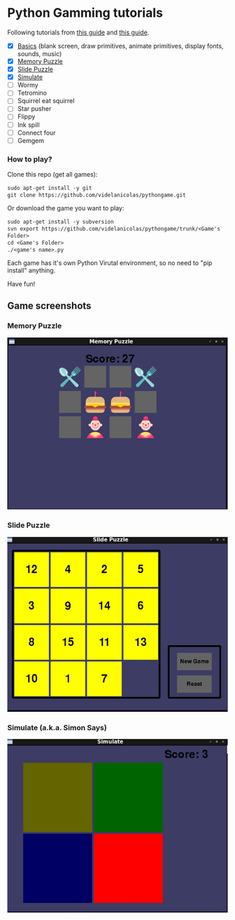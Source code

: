 # Python Gamming tutorials
Following tutorials from <a href=https://inventwithpython.com/makinggames.pdf>this guide</a> and <a href=http://thepythongamebook.com/en:pygame:start>this guide</a>.

- [x] <a href="https://github.com/videlanicolas/pythongame/tree/master/basics">Basics</a> (blank screen, draw primitives, animate primitives, display fonts, sounds, music)
- [x] <a href="https://github.com/videlanicolas/pythongame/tree/master/MemoryPuzzle">Memory Puzzle</a>
- [x] <a href="https://github.com/videlanicolas/pythongame/tree/master/SlidePuzzle">Slide Puzzle</a>
- [x] <a href="https://github.com/videlanicolas/pythongame/tree/master/Simulate">Simulate</a>
- [ ] Wormy
- [ ] Tetromino
- [ ] Squirrel eat squirrel
- [ ] Star pusher
- [ ] Flippy
- [ ] Ink spill
- [ ] Connect four
- [ ] Gemgem

### How to play?

Clone this repo (get all games):

```
sudo apt-get install -y git
git clone https://github.com/videlanicolas/pythongame.git
```

Or download the game you want to play:

```
sudo apt-get install -y subversion
svn export https://github.com/videlanicolas/pythongame/trunk/<Game's Folder>
cd <Game's Folder>
./<game's name>.py
```

Each game has it's own Python Virutal environment, so no need to "pip install" anything.

Have fun!

## Game screenshots

### Memory Puzzle
<img src="screenshots/MemoryPuzzle.png"/>

### Slide Puzzle
<img src="screenshots/SlidePuzzle.png"/>

### Simulate (a.k.a. Simon Says)
<img src="screenshots/Simulate.png"/>